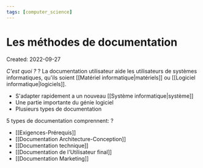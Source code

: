 ```yaml
---
tags: [computer_science] 
---
```

# Les méthodes de documentation
Created: 2022-09-27

*C'est quoi ?*
?
La documentation utilisateur aide les utilisateurs de systèmes informatiques, qu'ils soient [[Matériel informatique|matériels]] ou [[Logiciel informatique|logiciels]].
- S'adapter rapidement a un nouveau [[Système informatique|système]]
- Une partie importante du génie logiciel
- Plusieurs types de documentation

5 types de documentation comprennent:
?
- [[Exigences-Prérequis]]
- [[Documentation Architecture-Conception]]
- [[Documentation technique]]
- [[Documentation de l'Utilisateur final]]
- [[Documentation Marketing]]
